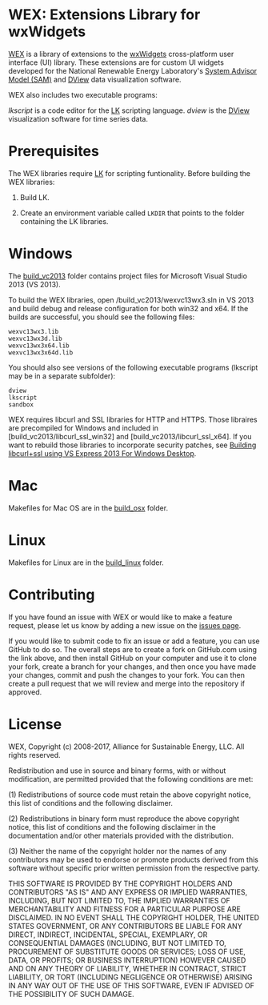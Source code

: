# WEX: Extensions Library for wxWidgets

[WEX](/wiki) is a library of extensions to the [wxWidgets](https://www.wxwidgets.org/) cross-platform user interface (UI) library. These extensions are for custom UI widgets developed for the National Renewable Energy Laboratory's [System Advisor Model (SAM)](https://sam.nrel.gov) and [DView](https://github.com/NREL/wex/wiki/DView) data visualization software.

WEX also includes two executable programs:

_lkscript_ is a code editor for the [LK](https://github.com/NREL/lk) scripting language.
_dview_ is the [DView](https://github.com/NREL/wex/wiki/DView) visualization software for time series data.

# Prerequisites

The WEX libraries require [LK](https://github.com/NREL/lk) for scripting funtionality. Before building the WEX libraries:

1. Build LK.

2. Create an environment variable called `LKDIR` that points to the folder containing the LK libraries.

# Windows

The [build_vc2013](build_vc2013) folder contains project files for Microsoft Visual Studio 2013 (VS 2013).

To build the WEX libraries, open /build_vc2013/wexvc13wx3.sln in VS 2013 and build debug and release configuration for both win32 and x64. If the builds are successful, you should see the following files:

```
wexvc13wx3.lib
wexvc13wx3d.lib
wexvc13wx3x64.lib
wexvc13wx3x64d.lib
```
You should also see versions of the following executable programs (lkscript may be in a separate subfolder):

```
dview
lkscript
sandbox
```

WEX requires libcurl and SSL libraries for HTTP and HTTPS. Those libraires are precompiled for Windows and included in [build_vc2013/libcurl_ssl_win32] and [build_vc2013/libcurl_ssl_x64]. If you want to rebuild those libraries to incorporate security patches, see [Building libcurl+ssl using VS Express 2013 For Windows Desktop](build_libcurl_ssl_for_windows.md).

# Mac

Makefiles for Mac OS are in the [build_osx](build_osx) folder.

# Linux

Makefiles for Linux are in the [build_linux](build_linux) folder.

# Contributing

If you have found an issue with WEX or would like to make a feature request, please let us know by adding a new issue on the [issues page](https://github.com/NREL/wex/issues).

If you would like to submit code to fix an issue or add a feature, you can use GitHub to do so. The overall steps are to create a fork on GitHub.com using the link above, and then install GitHub on your computer and use it to clone your fork, create a branch for your changes, and then once you have made your changes, commit and push the changes to your fork. You can then create a pull request that we will review and merge into the repository if approved.

# License

WEX, Copyright (c) 2008-2017, Alliance for Sustainable Energy, LLC. All rights reserved.

Redistribution and use in source and binary forms, with or without modification, are permitted provided that the
following conditions are met:

(1) Redistributions of source code must retain the above copyright notice, this list of conditions and the following
disclaimer.

(2) Redistributions in binary form must reproduce the above copyright notice, this list of conditions and the
following disclaimer in the documentation and/or other materials provided with the distribution.

(3) Neither the name of the copyright holder nor the names of any contributors may be used to endorse or promote
products derived from this software without specific prior written permission from the respective party.

THIS SOFTWARE IS PROVIDED BY THE COPYRIGHT HOLDERS AND CONTRIBUTORS "AS IS" AND ANY EXPRESS OR IMPLIED WARRANTIES,
INCLUDING, BUT NOT LIMITED TO, THE IMPLIED WARRANTIES OF MERCHANTABILITY AND FITNESS FOR A PARTICULAR PURPOSE ARE
DISCLAIMED. IN NO EVENT SHALL THE COPYRIGHT HOLDER, THE UNITED STATES GOVERNMENT, OR ANY CONTRIBUTORS BE LIABLE FOR
ANY DIRECT, INDIRECT, INCIDENTAL, SPECIAL, EXEMPLARY, OR CONSEQUENTIAL DAMAGES (INCLUDING, BUT NOT LIMITED TO,
PROCUREMENT OF SUBSTITUTE GOODS OR SERVICES; LOSS OF USE, DATA, OR PROFITS; OR BUSINESS INTERRUPTION) HOWEVER CAUSED
AND ON ANY THEORY OF LIABILITY, WHETHER IN CONTRACT, STRICT LIABILITY, OR TORT (INCLUDING NEGLIGENCE OR OTHERWISE)
ARISING IN ANY WAY OUT OF THE USE OF THIS SOFTWARE, EVEN IF ADVISED OF THE POSSIBILITY OF SUCH DAMAGE.

